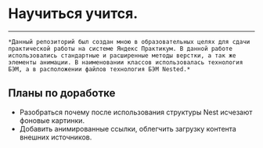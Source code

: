 # Научиться учится.
------
    *Данный репозиторий был создан мною в образовательных целях для сдачи практической работы на системе Яндекс Практикум. В данной работе использовались стандартные и расширенные методы верстки, а так же элементы анимации. В наименовании классов использовалась технология БЭМ, а в расположении файлов технология БЭМ Nested.*

## Планы по доработке
* Разобраться почему после использования структуры Nest исчезают фоновые картинки.
* Добавить анимированные ссылки, облегчить загрузку контента внешних источников.

